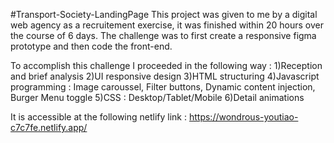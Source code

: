 #Transport-Society-LandingPage
 This project was given to me by a
 digital web agency as a recruitement exercise, it was finished within 20 hours over the course of 6 days.
 The challenge was to first create a responsive figma prototype and then code the front-end.

 To accomplish this challenge I proceeded in the following way : 
 1)Reception and brief analysis
 2)UI responsive design 
 3)HTML structuring 
 4)Javascript programming : Image caroussel, Filter buttons, Dynamic content injection, Burger Menu toggle 
 5)CSS : Desktop/Tablet/Mobile
 6)Detail animations 
 
 It is accessible at the following netlify link :
 https://wondrous-youtiao-c7c7fe.netlify.app/
